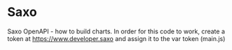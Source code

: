 # Saxo
Saxo OpenAPI - how to build charts. In order for this code to work, create a token at https://www.developer.saxo and assign it to the var token (main.js)
